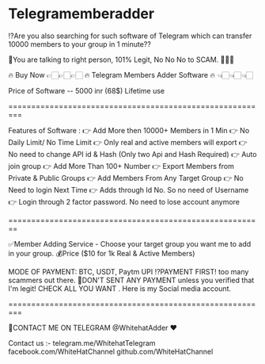 # Telegramemberadder
⁉️Are you also searching for such software of Telegram which can transfer 10000 members to your group in 1 minute??

🤝You are talking to right person, 101% Legit, No No No to SCAM. 💯💯💯

🔥 Buy Now  👉🏻👉🏻👉🏻 🔥 Telegram Members Adder Software 🔥 👈🏻👈🏻👈🏻 

Price of Software -- 5000 inr (68$)  Lifetime use

=========================================================

Features of Software :
👉 Add More then 10000+ Members in 1 Min
👉 No Daily Limit/ No Time Limit
👉 Only real and active members will export
👉 No need to change API id & Hash (Only two Api and Hash Required)
👉 Auto join group
👉 Add More Than 100+ Number
👉 Export Members from Private & Public Groups
👉 Add Members From Any Target Group
👉 No Need to login Next Time
👉 Adds through Id No. So no need of Username
👉 Login through 2 factor password. No need to lose account anymore

========================================================

✅Member Adding Service  - Choose your target group you want me to add in your group.  💰Price ($10 for 1k Real &amp; Active Members)

MODE OF PAYMENT: BTC, USDT, Paytm UPI   ⁉️PAYMENT FIRST! too many scammers out there.  🚫DON'T SENT ANY PAYMENT unless you verified that I'm legit! CHECK ALL YOU WANT . Here is my Social media account.

=========================================================

📲CONTACT ME ON TELEGRAM @WhitehatAdder ❤️ 

Contact us :-
telegram.me/WhitehatTelegram
facebook.com/WhiteHatChannel
github.com/WhiteHatChannel
